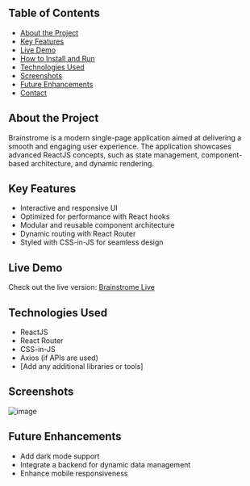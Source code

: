 ## Table of Contents
- [About the Project](#about-the-project)
- [Key Features](#key-features)
- [Live Demo](#live-demo)
- [How to Install and Run](#how-to-install-and-run)
- [Technologies Used](#technologies-used)
- [Screenshots](#screenshots)
- [Future Enhancements](#future-enhancements)
- [Contact](#contact)


## About the Project
Brainstrome is a modern single-page application aimed at delivering a smooth and engaging user experience. The application showcases advanced ReactJS concepts, such as state management, component-based architecture, and dynamic rendering.

## Key Features
- Interactive and responsive UI
- Optimized for performance with React hooks
- Modular and reusable component architecture
- Dynamic routing with React Router
- Styled with CSS-in-JS for seamless design

## Live Demo
Check out the live version: [Brainstrome Live](https://brainstrome.vercel.app/)

## Technologies Used
- ReactJS
- React Router
- CSS-in-JS
- Axios (if APIs are used)
- [Add any additional libraries or tools]

## Screenshots
![image](https://github.com/user-attachments/assets/f9d93dd1-4f78-4235-8cf3-967f10e2bb10)



## Future Enhancements
- Add dark mode support
- Integrate a backend for dynamic data management
- Enhance mobile responsiveness

